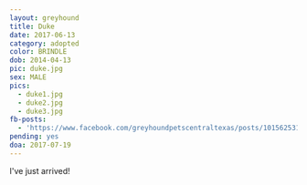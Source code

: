 ```yaml
---
layout: greyhound
title: Duke
date: 2017-06-13
category: adopted
color: BRINDLE
dob: 2014-04-13
pic: duke.jpg
sex: MALE
pics:
  - duke1.jpg
  - duke2.jpg
  - duke3.jpg
fb-posts:
  - 'https://www.facebook.com/greyhoundpetscentraltexas/posts/10156253100818572:0'
pending: yes
doa: 2017-07-19
---
```


I've just arrived!
